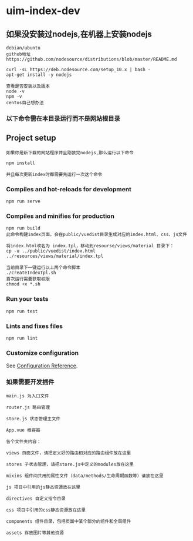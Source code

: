 # uim-index-dev
## 如果没安装过nodejs,在机器上安装nodejs
```
debian/ubuntu
github地址 https://github.com/nodesource/distributions/blob/master/README.md

curl -sL https://deb.nodesource.com/setup_10.x | bash -
apt-get install -y nodejs

查看是否安装以及版本
node -v 
npm -v
centos自己想办法
```
### 以下命令需在本目录运行而不是网站根目录

## Project setup
```
如果你是新下载的网站程序并且刚装完nodejs,那么运行以下命令

npm install

并且每次更新index时都需要先运行一次这个命令
```

### Compiles and hot-reloads for development
```
npm run serve
```

### Compiles and minifies for production
```
npm run build
此命令构建index页面，会在public/vuedist目录生成对应的index.html、css、js文件

将index.html改名为 index.tpl，移动到resourse/views/material 目录下：
cp -u ../public/vuedist/index.html ../resources/views/material/index.tpl

当前目录下一键运行以上两个命令脚本
./createIndexTpl.sh
首次运行需要获取权限
chmod +x *.sh
```

### Run your tests
```
npm run test
```

### Lints and fixes files
```
npm run lint
```

### Customize configuration
See [Configuration Reference](https://cli.vuejs.org/config/).

### 如果需要开发插件
```
main.js 为入口文件

router.js 路由管理

store.js 状态管理主文件

App.vue 根容器

各个文件夹内容：

views 页面文件，请把定义好的路由相对应的路由组件放在这里

stores 子状态管理，请把store.js中定义的modules放在这里

mixins 组件间共用的属性文件（data/methods/生命周期函数等）请放在这里

js 项目中引用的js静态资源放在这里

directives 自定义指令目录

css 项目中引用的css静态资源放在这里

components 组件目录，包括页面中某个部分的组件和全局组件

assets 存放图片等其他资源
```